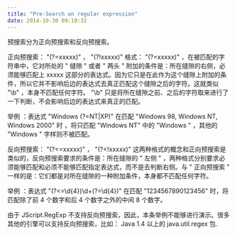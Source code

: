 ```yaml
---
title: "Pre-Search on regular expression"
date: 2014-10-30 09:19:32
---
```


预搜索分为正向预搜索和反向预搜索。
 
正向预搜索： "(?=xxxxx)" ， "(?!xxxxx)"
格式： "(?=xxxxx)" ，在被匹配的字符串中，它对所处的 " 缝隙 " 或者 " 两头 " 附加的条件是：所在缝隙的右侧，必须能够匹配上 xxxxx 这部分的表达式。因为它只是在此作为这个缝隙上附加的条件，所以它并不影响后边的表达式去真正匹配这个缝隙之后的字符。这就类似 "\b" ，本身不匹配任何字符。 "\b" 只是将所在缝隙之前、之后的字符取来进行了一下判断，不会影响后边的表达式来真正的匹配。
 
举例 ：表达式 "Windows (?=NT|XP)" 在匹配 "Windows 98, Windows NT, Windows 2000" 时 ，将只匹配 "Windows NT" 中的 "Windows " ，其他的 "Windows " 字样则不被匹配。
 
 
反向预搜索： "(?<=xxxxx)" ， "(?<!xxxxx)" 
这两种格式的概念和正向预搜索是类似的，反向预搜索要求的条件是：所在缝隙的 " 左侧 " ，两种格式分别要求必须能够匹配和必须不能够匹配指定表达式，而不是去判断右侧。与 " 正向预搜索 " 一样的是：它们都是对所在缝隙的一种附加条件，本身都不匹配任何字符。 

举例 ：表达式 "(?<=\d{4})\d+(?=\d{4})" 在匹配 "1234567890123456" 时，将匹配除了前 4 个数字和后 4 个数字之外的中间 8 个数字。
 
由于 JScript.RegExp 不支持反向预搜索，因此，本条举例不能够进行演示。很多其他的引擎可以支持反向预搜索，比如： Java 1.4 以上的 java.util.regex 包.